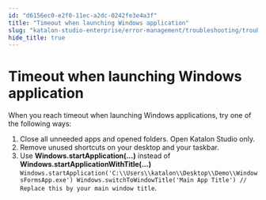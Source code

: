 ```yaml
---
id: "d6156ec0-e2f0-11ec-a2dc-0242fe3e4a3f"
title: "Timeout when launching Windows application"
slug: "katalon-studio-enterprise/error-management/troubleshooting/troubleshoot-windows-automated-testing/timeout-when-launching-windows-application"
hide_title: true
---
```


# <a id="troubleshooting-2362" class="anchor_top_offset"/><a id="ariaid-title1" class="anchor_top_offset"/>Timeout when launching Windows application

<section xmlns="http://www.w3.org/1999/xhtml" className="section condition"><p className="p">When you reach timeout when launching Windows applications, try one of the following ways:</p></section> 
<div xmlns="http://www.w3.org/1999/xhtml" className="bodydiv troubleSolution"><section className="section remedy"><ol className="ol steps"><li className="li step"><span className="ph cmd">Close all unneeded apps and opened folders. Open Katalon
          Studio only.</span></li><li className="li step"><span className="ph cmd">Remove unused shortcuts on your desktop and your taskbar.</span></li><li className="li step"><span className="ph cmd">Use <strong className="ph b">Windows.startApplication(…)</strong> instead of <strong className="ph b">Windows.startApplicationWithTitle(…)</strong>
          <code className="ph codeph">Windows.startApplication('C:\\Users\\katalon\\Desktop\\Demo\\WindowsFormsApp.exe') Windows.switchToWindowTitle('Main App Title') // Replace this by your main window title</code>.</span></li></ol></section></div>
